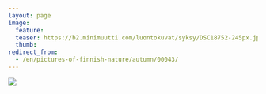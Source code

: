 ```yaml
---
layout: page
image:
  feature:
  teaser: https://b2.minimuutti.com/luontokuvat/syksy/DSC18752-245px.jpg
  thumb:
redirect_from:
  - /en/pictures-of-finnish-nature/autumn/00043/
---
```


![](https://b2.minimuutti.com/luontokuvat/syksy/DSC18752-800px.jpg)